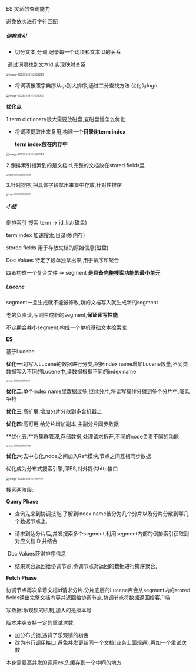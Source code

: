 ES 灵活的查询能力

避免依次进行字符匹配



##### 倒排索引

- 切分文本,分词,记录每一个词项和文本ID的关系

​		通过词项找到文本id,实现映射关系

<img src="C:\Users\pqy\AppData\Roaming\Typora\typora-user-images\image-20250326152805295.png" alt="image-20250326152805295" style="zoom:50%;" />

- 将词项按照字典序从小到大排序,通过二分查找方法.优化为logn

<img src="C:\Users\pqy\AppData\Roaming\Typora\typora-user-images\image-20250326153003370.png" alt="image-20250326153003370" style="zoom:50%;" />

**优化点**

1.term dictionary很大需要放磁盘,查磁盘慢怎么优化

- 将词项提取出来复用,构建一个**目录树term index**

  **term index放在内存中**

<img src="C:\Users\pqy\AppData\Roaming\Typora\typora-user-images\image-20250326153530097.png" alt="image-20250326153530097" style="zoom:50%;" />

2.倒排索引搜索到的是文档id,完整的文档放在stored fields里



<img src="C:\Users\pqy\AppData\Roaming\Typora\typora-user-images\image-20250326153735599.png" alt="image-20250326153735599" style="zoom: 33%;" />

3.针对排序,把具体字段拿出来集中存放,针对性排序

<img src="C:\Users\pqy\AppData\Roaming\Typora\typora-user-images\image-20250326154010801.png" alt="image-20250326154010801" style="zoom:33%;" />



##### 小结

倒排索引		搜索 term -> id_list(磁盘)

term index 加速搜索,目录树(内存)

stored fields  用于存放文档的原始信息(磁盘)

Doc Values	特定字段单独拿出来,用于排序和聚合

四者构成一个复合文件 -> segment **是具备完整搜索功能的最小单元**



##### Lucene

segment一旦生成就不能被修改,新的文档写入就生成新的segment

老的负责读,写则生成新的segment,**保证读写性能**

不定期合并小segment,构成一个单机基础文本检索库



**ES**

基于Lucene

**优化一**:对写入Lucene的数据进行分类,根据index name增加Lucene数量,不同类数据写入不同的Lucene中,读数据根据不同的index name

<img src="C:\Users\pqy\AppData\Roaming\Typora\typora-user-images\image-20250326181915812.png" alt="image-20250326181915812" style="zoom:33%;" />

**优化二**:单个index name里数据过多,继续分片,将读写操作分摊到多个分片中,降低争抢

**优化三**:高扩展,增加分片分散到多台机器上

**优化四**:高可用,给分片增加副本,主副分片同步数据

**优化五:**将集群管理,存储数据,处理请求拆开,不同的node负责不同的功能

<img src="C:\Users\pqy\AppData\Roaming\Typora\typora-user-images\image-20250326182844586.png" alt="image-20250326182844586" style="zoom:33%;" />

**优化六**:去中心化,node之间加入Raft模块,节点之间互相同步数据



优化成为分布式搜索引擎,即ES,对外提供http接口

<img src="C:\Users\pqy\AppData\Roaming\Typora\typora-user-images\image-20250326183100787.png" alt="image-20250326183100787" style="zoom: 50%;" />

搜索两阶段:

**Query Phase**

- 查询先来到协调技能,了解到index name被分为几个分片以及分片分散到哪几个数据节点上,

- 请求到达分片后,并发搜索多个segment,利用segment内部的倒排索引获取到对应文档ID,并结合

​	   Doc Values获得排序信息

- 结果聚合返回给协调节点,协调节点对返回的数据进行排序聚合,

**Fetch Phase**

协调节点再次拿着文档id请求分片.分片底层的Lucene库会从segment内的stored fields读出完整文档内容并返回给协调节点,协调节点将数据返回给客户端





写数据:乐观锁的机制,加入的是版本号

版本冲突支持一定的重试次数,

- 加分布式锁,违背了乐观锁的初衷
- 改为串行调用接口,避免并发更新同一个文档(业务上面规避),再加一个重试次数

本身需要高并发的调用es,先缓存到一个中间的地方